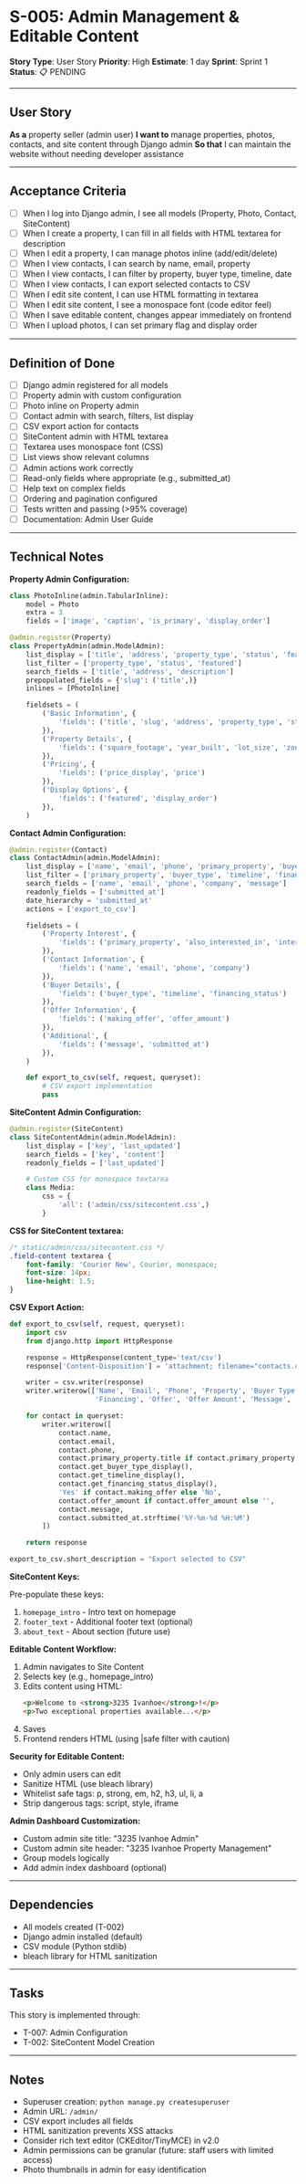 # S-005: Admin Management & Editable Content

**Story Type**: User Story
**Priority**: High
**Estimate**: 1 day
**Sprint**: Sprint 1
**Status**: 📋 PENDING

---

## User Story

**As a** property seller (admin user)
**I want to** manage properties, photos, contacts, and site content through Django admin
**So that** I can maintain the website without needing developer assistance

---

## Acceptance Criteria

- [ ] When I log into Django admin, I see all models (Property, Photo, Contact, SiteContent)
- [ ] When I create a property, I can fill in all fields with HTML textarea for description
- [ ] When I edit a property, I can manage photos inline (add/edit/delete)
- [ ] When I view contacts, I can search by name, email, property
- [ ] When I view contacts, I can filter by property, buyer type, timeline, date
- [ ] When I view contacts, I can export selected contacts to CSV
- [ ] When I edit site content, I can use HTML formatting in textarea
- [ ] When I edit site content, I see a monospace font (code editor feel)
- [ ] When I save editable content, changes appear immediately on frontend
- [ ] When I upload photos, I can set primary flag and display order

---

## Definition of Done

- [ ] Django admin registered for all models
- [ ] Property admin with custom configuration
- [ ] Photo inline on Property admin
- [ ] Contact admin with search, filters, list display
- [ ] CSV export action for contacts
- [ ] SiteContent admin with HTML textarea
- [ ] Textarea uses monospace font (CSS)
- [ ] List views show relevant columns
- [ ] Admin actions work correctly
- [ ] Read-only fields where appropriate (e.g., submitted_at)
- [ ] Help text on complex fields
- [ ] Ordering and pagination configured
- [ ] Tests written and passing (>95% coverage)
- [ ] Documentation: Admin User Guide

---

## Technical Notes

**Property Admin Configuration:**

```python
class PhotoInline(admin.TabularInline):
    model = Photo
    extra = 3
    fields = ['image', 'caption', 'is_primary', 'display_order']

@admin.register(Property)
class PropertyAdmin(admin.ModelAdmin):
    list_display = ['title', 'address', 'property_type', 'status', 'featured']
    list_filter = ['property_type', 'status', 'featured']
    search_fields = ['title', 'address', 'description']
    prepopulated_fields = {'slug': ('title',)}
    inlines = [PhotoInline]

    fieldsets = (
        ('Basic Information', {
            'fields': ('title', 'slug', 'address', 'property_type', 'status')
        }),
        ('Property Details', {
            'fields': ('square_footage', 'year_built', 'lot_size', 'zoning', 'current_use', 'description')
        }),
        ('Pricing', {
            'fields': ('price_display', 'price')
        }),
        ('Display Options', {
            'fields': ('featured', 'display_order')
        }),
    )
```

**Contact Admin Configuration:**

```python
@admin.register(Contact)
class ContactAdmin(admin.ModelAdmin):
    list_display = ['name', 'email', 'phone', 'primary_property', 'buyer_type', 'submitted_at']
    list_filter = ['primary_property', 'buyer_type', 'timeline', 'financing_status', 'making_offer', 'submitted_at']
    search_fields = ['name', 'email', 'phone', 'company', 'message']
    readonly_fields = ['submitted_at']
    date_hierarchy = 'submitted_at'
    actions = ['export_to_csv']

    fieldsets = (
        ('Property Interest', {
            'fields': ('primary_property', 'also_interested_in', 'interested_in_both')
        }),
        ('Contact Information', {
            'fields': ('name', 'email', 'phone', 'company')
        }),
        ('Buyer Details', {
            'fields': ('buyer_type', 'timeline', 'financing_status')
        }),
        ('Offer Information', {
            'fields': ('making_offer', 'offer_amount')
        }),
        ('Additional', {
            'fields': ('message', 'submitted_at')
        }),
    )

    def export_to_csv(self, request, queryset):
        # CSV export implementation
        pass
```

**SiteContent Admin Configuration:**

```python
@admin.register(SiteContent)
class SiteContentAdmin(admin.ModelAdmin):
    list_display = ['key', 'last_updated']
    search_fields = ['key', 'content']
    readonly_fields = ['last_updated']

    # Custom CSS for monospace textarea
    class Media:
        css = {
            'all': ('admin/css/sitecontent.css',)
        }
```

**CSS for SiteContent textarea:**
```css
/* static/admin/css/sitecontent.css */
.field-content textarea {
    font-family: 'Courier New', Courier, monospace;
    font-size: 14px;
    line-height: 1.5;
}
```

**CSV Export Action:**

```python
def export_to_csv(self, request, queryset):
    import csv
    from django.http import HttpResponse

    response = HttpResponse(content_type='text/csv')
    response['Content-Disposition'] = 'attachment; filename="contacts.csv"'

    writer = csv.writer(response)
    writer.writerow(['Name', 'Email', 'Phone', 'Property', 'Buyer Type', 'Timeline',
                     'Financing', 'Offer', 'Offer Amount', 'Message', 'Date'])

    for contact in queryset:
        writer.writerow([
            contact.name,
            contact.email,
            contact.phone,
            contact.primary_property.title if contact.primary_property else '',
            contact.get_buyer_type_display(),
            contact.get_timeline_display(),
            contact.get_financing_status_display(),
            'Yes' if contact.making_offer else 'No',
            contact.offer_amount if contact.offer_amount else '',
            contact.message,
            contact.submitted_at.strftime('%Y-%m-%d %H:%M')
        ])

    return response

export_to_csv.short_description = "Export selected to CSV"
```

**SiteContent Keys:**

Pre-populate these keys:
1. `homepage_intro` - Intro text on homepage
2. `footer_text` - Additional footer text (optional)
3. `about_text` - About section (future use)

**Editable Content Workflow:**

1. Admin navigates to Site Content
2. Selects key (e.g., homepage_intro)
3. Edits content using HTML:
   ```html
   <p>Welcome to <strong>3235 Ivanhoe</strong>!</p>
   <p>Two exceptional properties available...</p>
   ```
4. Saves
5. Frontend renders HTML (using |safe filter with caution)

**Security for Editable Content:**
- Only admin users can edit
- Sanitize HTML (use bleach library)
- Whitelist safe tags: p, strong, em, h2, h3, ul, li, a
- Strip dangerous tags: script, style, iframe

**Admin Dashboard Customization:**

- Custom admin site title: "3235 Ivanhoe Admin"
- Custom admin site header: "3235 Ivanhoe Property Management"
- Group models logically
- Add admin index dashboard (optional)

---

## Dependencies

- All models created (T-002)
- Django admin installed (default)
- CSV module (Python stdlib)
- bleach library for HTML sanitization

---

## Tasks

This story is implemented through:
- T-007: Admin Configuration
- T-002: SiteContent Model Creation

---

## Notes

- Superuser creation: `python manage.py createsuperuser`
- Admin URL: `/admin/`
- CSV export includes all fields
- HTML sanitization prevents XSS attacks
- Consider rich text editor (CKEditor/TinyMCE) in v2.0
- Admin permissions can be granular (future: staff users with limited access)
- Photo thumbnails in admin for easy identification
